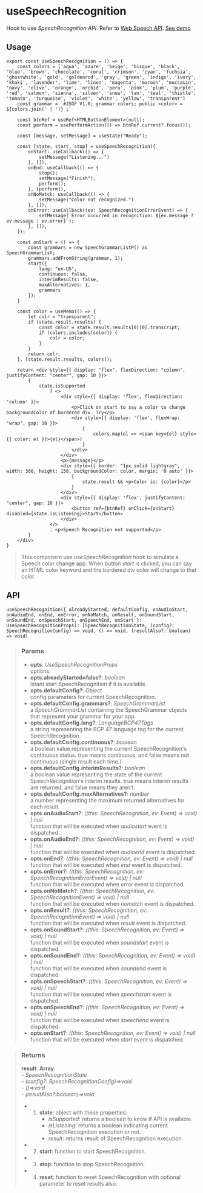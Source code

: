 # useSpeechRecognition
Hook to use _SpeechRecognition API_. Refer to [Web Speech API](https://developer.mozilla.org/en-US/docs/Web/API/SpeechRecognition). [See demo](https://ndriadev.github.io/react-tools/#/hooks/api-dom/useSpeechRecognition)

## Usage

```tsx
export const UseSpeechRecognition = () => {
	const colors = ['aqua', 'azure', 'beige', 'bisque', 'black', 'blue', 'brown', 'chocolate', 'coral', 'crimson', 'cyan', 'fuchsia', 'ghostwhite', 'gold', 'goldenrod', 'gray', 'green', 'indigo', 'ivory', 'khaki', 'lavender', 'lime', 'linen', 'magenta', 'maroon', 'moccasin', 'navy', 'olive', 'orange', 'orchid', 'peru', 'pink', 'plum', 'purple', 'red', 'salmon', 'sienna', 'silver', 'snow', 'tan', 'teal', 'thistle', 'tomato', 'turquoise', 'violet', 'white', 'yellow', 'transparent']
	const grammar = `#JSGF V1.0; grammar colors; public <color> = ${colors.join(' | ')} ;`

	const btnRef = useRef<HTMLButtonElement>(null);
	const perform = usePerformAction(() => btnRef.current?.focus());

	const [message, setMessage] = useState("Ready");

	const [state, start, stop] = useSpeechRecognition({
		onStart: useCallback(() => {
			setMessage("Listening...")
		}, []),
		onEnd: useCallback(() => {
			stop();
			setMessage("Finish");
			perform();
		}, [perform]),
		onNoMatch: useCallback(() => {
			setMessage("Color not recognized.")
		}, []),
		onError: useCallback((ev: SpeechRecognitionErrorEvent) => {
			setMessage(`Error occurred in recognition: ${ev.message ? ev.message : ev.error}`);
		}, []),
	});

	const onStart = () => {
		const grammars = new SpeechGrammarListP() as SpeechGrammarList;
		grammars.addFromString(grammar, 1);
		start({
			lang: "en-US",
			continuous: false,
			interimResults: false,
			maxAlternatives: 1,
			grammars
		});
	}

	const color = useMemo(() => {
		let colr = "transparent";
		if (state.result.results) {
			const color = state.result.results[0][0].transcript;
			if (colors.includes(color)) {
				colr = color;
			}
		}
		return colr;
	}, [state.result.results, colors]);

	return <div style={{ display: "flex", flexDirection: "column", justifyContent: "center", gap: 10 }}>
		{
			state.isSupported
				? <>
					<div style={{ display: 'flex', flexDirection: 'column' }}>
						<p>Click on start to say a color to change backgroundColor of bordered div. Try</p>
						<div style={{ display: 'flex', flexWrap: "wrap", gap: 10 }}>
							{
								colors.map(el => <span key={el} style={{ color: el }}>{el}</span>)
							}
						</div>
					</div>
					<p>{message}</p>
					<div style={{ border: "1px solid lightgray", width: 300, height: 150, backgroundColor: color, margin: '0 auto' }}>
						{
							state.result && <p>Color is: {color}</p>
						}
					</div>
					<div style={{ display: 'flex', justifyContent: "center", gap: 10 }}>
						<button ref={btnRef} onClick={onStart} disabled={state.isListening}>Start</button>
					</div>
				</>
				: <p>Speech Recognition not supported</p>
		}
	</div>
}
```

> This component use _useSpeechRecognition_ hook to simulate a Speech color change app. When button _start_ is clicked, you can say an HTML color keyword and the bordered div color will change to that color.


## API

```tsx
useSpeechRecognition({ alreadyStarted, defaultConfig, onAudioStart, onAudioEnd, onEnd, onError, onNoMatch, onResult, onSoundStart, onSoundEnd, onSpeechStart, onSpeechEnd, onStart }: UseSpeechRecognitionProps): [SpeechRecognitionState, (config?: SpeechRecognitionConfig) => void, () => void, (resultAlso?: boolean) => void]
```


> ### Params
>
> - __opts__: _UseSpeechRecognitionProps_  
options.
> - __opts.alreadyStarted=false?__: _boolean_  
istant start SpeechRecognition if it is available.
> - __opts.defaultConfig?__: _Object_  
config parameters for current SpeechRecognition.
> - __opts.defaultConfig.grammars?__: _SpeechGrammarList_  
a _SpeechGrammarList_ containing the SpeechGrammar objects that represent your grammar for your app.
> - __opts.defaultConfig.lang?__: _LanguageBCP47Tags_  
a string representing the BCP 47 language tag for the current SpeechRecognition.
> - __opts.defaultConfig.continuous?__: _boolean_  
a boolean value representing the current SpeechRecognition's continuous status. true means continuous, and false means not continuous (single result each time.).
> - __opts.defaultConfig.interimResults?__: _boolean_  
a boolean value representing the state of the current SpeechRecognition's interim results. true means interim results are returned, and false means they aren't.
> - __opts.defaultConfig.maxAlternatives?__: _number_  
a number representing the maximum returned alternatives for each result.
> - __opts.onAudioStart?__: _((this: SpeechRecognition, ev: Event) => void) | null_  
function that will be executed when _audiostart_ event is dispatched.
> - __opts.onAudioEnd?__: _((this: SpeechRecognition, ev: Event) => void) | null_  
function that will be executed when _audioend_ event is dispatched.
> - __opts.onEnd?__: _((this: SpeechRecognition, ev: Event) => void) | null_  
function that will be executed when _end_ event is dispatched.
> - __opts.onError?__: _((this: SpeechRecognition, ev: SpeechRecognitionErrorEvent) => void) | null_  
function that will be executed when _error_ event is dispatched.
> - __opts.onNoMatch?__: _((this: SpeechRecognition, ev: SpeechRecognitionEvent) => void) | null_  
function that will be executed when _nomatch_ event is dispatched.
> - __opts.onResult?__: _((this: SpeechRecognition, ev: SpeechRecognitionEvent) => void) | null_  
function that will be executed when _result_ event is dispatched.
> - __opts.onSoundStart?__: _((this: SpeechRecognition, ev: Event) => void) | null_  
function that will be executed when _soundstart_ event is dispatched.
> - __opts.onSoundEnd?__: _((this: SpeechRecognition, ev: Event) => void) | null_  
function that will be executed when _soundend_ event is dispatched.
> - __opts.onSpeechStart?__: _((this: SpeechRecognition, ev: Event) => void) | null_  
function that will be executed when _speechstart_ event is dispatched.
> - __opts.onSpeechEnd?__: _((this: SpeechRecognition, ev: Event) => void) | null_  
function that will be executed when _speechend_ event is dispatched.
> - __opts.onStart?__: _((this: SpeechRecognition, ev: Event) => void) | null_  
function that will be executed when _start_ event is dispatched.
>



> ### Returns
>
> __result__:  __Array__:  
    - _SpeechRecognitionState_  
    - _(config?: SpeechRecognitionConfig)=>void_  
    - _()=>void_  
    - _(resultAlso?:boolean)=>void_  
> - 1. __state__: object with these properties:
> 		- _isSupported_: returns a boolean to know if API is available.
> 		- _isListening_: returns a boolean indicating current SpeechRecognition execution or not.
> 		- _result_: returns result of SpeechRecognition execution.
> - 2. __start__: function to start SpeechRecognition.
> - 3. __stop__: function to stop SpeechRecognition.
> - 4. __reset__: function to reset SpeechRecognition with optional parameter to reset results also.
>